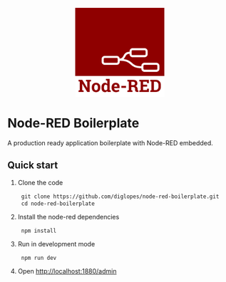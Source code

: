 <p align="center">
    <img src="./docs/node-red-icon.svg" alt="Node-RED logo" width="200"/>
</p>

# Node-RED Boilerplate

A production ready application boilerplate with Node-RED embedded.

## Quick start

1. Clone the code

        git clone https://github.com/diglopes/node-red-boilerplate.git
        cd node-red-boilerplate

2. Install the node-red dependencies

        npm install

3. Run in development mode

        npm run dev

4. Open <http://localhost:1880/admin>